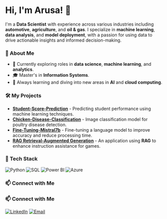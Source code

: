 # Hi, I'm Arusa! 👋

I'm a **Data Scientist** with experience across various industries including **automotive**, **agriculture**, and **oil & gas**. I specialize in **machine learning**, **data analysis**, and **model deployment**, with a passion for using data to drive actionable insights and informed decision-making.

### 🔹 About Me
- 💼 Currently exploring roles in **data science**, **machine learning**, and **analytics**.
- 🎓 Master's in **Information Systems**.
- 🌱 Always learning and diving into new areas in **AI** and **cloud computing**.

### 🛠️ My Projects
- **[Student-Score-Prediction](https://github.com/ArusaKhalfay/Student-Score-Prediction)** - Predicting student performance using machine learning techniques.
- **[Chicken-Disease-Classification](https://github.com/ArusaKhalfay/Chicken-Disease-Classification)** - Image classification model for poultry disease detection.
- **[Fine-Tuning-Mistral7b](https://github.com/ArusaKhalfay/Fine-Tuning-Mistral7b)** - Fine-tuning a language model to improve accuracy and reduce processing time.
- **[RAG Retrieval-Augmented Generation](https://github.com/ArusaKhalfay/RAG-Retrieval-Augmented-Generation---Powered-Game-Instruction-Assistant)** - An application using **RAG** to enhance instruction assistance for games.

### 🧰 Tech Stack
![Python](https://img.shields.io/badge/-Python-3776AB?style=flat&logo=python&logoColor=white)
![SQL](https://img.shields.io/badge/-SQL-003B57?style=flat&logo=mysql&logoColor=white)
![Power BI](https://img.shields.io/badge/-Power%20BI-F2C811?style=flat&logo=power-bi&logoColor=black)
![Azure](https://img.shields.io/badge/-Azure-0078D4?style=flat&logo=microsoft-azure&logoColor=white)

### 📫 Connect with Me
### 📫 Connect with Me
[![LinkedIn](https://img.shields.io/badge/-LinkedIn-blue?style=flat&logo=Linkedin&logoColor=white)](https://www.linkedin.com/in/arusakhalfay/)
[![Email](https://img.shields.io/badge/-Email-red?style=flat&logo=gmail&logoColor=white)](mailto:arusakhalfay32@gmail.com)

